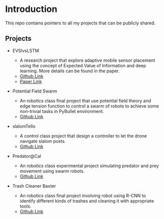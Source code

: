 # Introduction
This repo contains pointers to all my projects that can be publicly shared.

## Projects
- EVSIvsLSTM
  - A research project that explore adaptive mobile sensor placement using the concept of Expected Value of Information and deep learning. More details can be found in the paper.
  - [Github Link](https://github.com/BerkeleyExpertSystemTechnologiesLab/EVSIvsLSTM)
  - [Paper Link](https://arxiv.org/abs/2111.07552)

- Potential Field Swarm
  - An robotics class final project that use potential field theory and edge tension function to control a swarm of robots to achieve some non-trivial tasks in PyBullet environment.
  - [Github Link](https://github.com/IrvingF7/potential_field_swarm)

- slalomTello
  - A control class project that design a controller to let the drone navigate slalom posts.
  - [Github Link](https://github.com/IrvingF7/slalomTello)

- Predator@Cal
  - An robotics class experimental project simulating predator and prey movement using swarm robots.
  - [Github Link](https://github.com/IrvingF7/Predator-Cal)
  
- Trash Cleaner Baxter
  - An robotics class final project involving robot using R-CNN to identify different kinds of trashes and cleaning it with appropriate tools.
  - [Github Link](https://github.com/IrvingF7/trash_cleaner_baxter)
  

